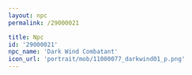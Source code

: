 ```yaml
---
layout: npc
permalink: /29000021

title: Npc
id: '29000021'
npc_name: 'Dark Wind Combatant'
icon_url: 'portrait/mob/11000077_darkwind01_p.png'
---
```

